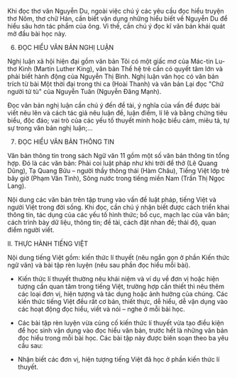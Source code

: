 Khi đọc thơ văn Nguyễn Du, ngoài việc chú ý các yêu cầu đọc hiểu truyện thơ Nôm, thơ chữ Hán, cần biết vận dụng những hiểu biết về Nguyễn Du để hiểu sâu hơn tác phẩm của ông. Vì thế, cần chú ý đọc kĩ văn bản khái quát mở đầu bài học này.

6. ĐỌC HIỂU VĂN BẢN NGHỊ LUẬN

Nghị luận xã hội hiện đại gồm văn bản Tôi có một giấc mơ của Mác-tin Lu-thơ Kinh (Martin Luther King), văn bản Thế hệ trẻ cần có quyết tâm lớn và phải biết hành động của Nguyễn Thị Bình. Nghị luận văn học có văn bản trích từ bài Một thời đại trong thi ca (Hoài Thanh) và văn bản Lại đọc "Chữ người tử tù" của Nguyễn Tuân (Nguyễn Đăng Mạnh).

Đọc văn bản nghị luận cần chú ý đến đề tài, ý nghĩa của vấn đề được bài viết nêu lên và cách tác giả nêu luận đề, luận điểm, lí lẽ và bằng chứng tiêu biểu, độc đáo; vai trò của các yếu tố thuyết minh hoặc biểu cảm, miêu tả, tự sự trong văn bản nghị luận;...

7. ĐỌC HIỂU VĂN BẢN THÔNG TIN

Văn bản thông tin trong sách Ngữ văn 11 gồm một số văn bản thông tin tổng hợp. Đó là các văn bản: Phải coi luật pháp như khi trời để thở (Lê Quang Dũng), Tạ Quang Bửu – người thầy thông thái (Hàm Châu), Tiếng Việt lớp trẻ bây giờ (Phạm Văn Tình), Sông nước trong tiếng miền Nam (Trần Thị Ngọc Lang).

Nội dung các văn bản trên tập trung vào vấn đề luật pháp, tiếng Việt và người Việt trong đời sống. Khi đọc, cần chú ý nhận biết được cách triển khai thông tin, tác dụng của các yếu tố hình thức; bố cục, mạch lạc của văn bản; cách trình bày dữ liệu, thông tin; đề tài, cách đặt nhan đề; thái độ, quan điểm người viết.

II. THỰC HÀNH TIẾNG VIỆT

Nội dung tiếng Việt gồm: kiến thức lí thuyết (nêu ngắn gọn ở phần Kiến thức ngữ văn) và bài tập rèn luyện (nêu sau phần đọc hiểu mỗi bài).

- Kiến thức lí thuyết thường nêu khái niệm và ví dụ về đơn vị hoặc hiện tượng cần quan tâm trong tiếng Việt, trường hợp cần thiết thì nêu thêm các loại đơn vị, hiện tượng và tác dụng hoặc ảnh hưởng của chúng. Các kiến thức tiếng Việt đều rất cơ bản, thiết thực, dễ hiểu, dễ vận dụng vào các hoạt động đọc hiểu, viết và nói – nghe ở mỗi bài học.

- Các bài tập rèn luyện vừa củng cố kiến thức lí thuyết vừa tạo điều kiện để học sinh vận dụng vào đọc hiểu văn bản, trước hết là những văn bản đọc hiểu trong mỗi bài học. Các bài tập này được biên soạn theo ba yêu cầu sau:

+ Nhận biết các đơn vị, hiện tượng tiếng Việt đã học ở phần kiến thức lí thuyết.